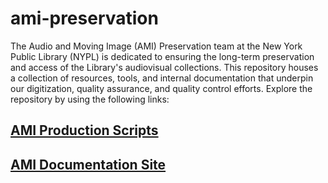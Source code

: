# ami-preservation
The Audio and Moving Image (AMI) Preservation team at the New York Public Library (NYPL) is dedicated to ensuring the long-term preservation and access of the Library's audiovisual collections. This repository houses a collection of resources, tools, and internal documentation that underpin our digitization, quality assurance, and quality control efforts. Explore the repository by using the following links:

## [AMI Production Scripts](https://github.com/NYPL/ami-preservation/tree/main/ami_scripts)
## [AMI Documentation Site](https://nypl.github.io/ami-preservation/)

